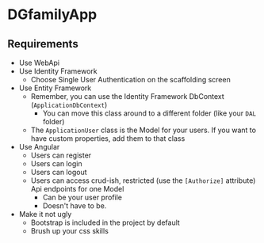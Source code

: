 # DGfamilyApp

## Requirements

- Use WebApi
- Use Identity Framework
	- Choose Single User Authentication on the scaffolding screen
- Use Entity Framework
	- Remember, you can use the Identity Framework DbContext (`ApplicationDbContext`)
		- You can move this class around to a different folder (like your `DAL` folder)
	- The `ApplicationUser` class is the Model for your users.  If you want to have custom properties, add them to that class
- Use Angular
	- Users can register
	- Users can login
	- Users can logout
	- Users can access crud-ish, restricted (use the `[Authorize]` attribute) Api endpoints for one Model
		- Can be your user profile
		- Doesn't have to be.
- Make it not ugly
	- Bootstrap is included in the project by default
	- Brush up your css skills